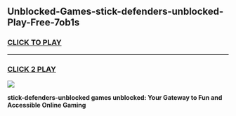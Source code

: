 
## Unblocked-Games-stick-defenders-unblocked-Play-Free-7ob1s
<h3>
<a href="https://premium76.site?title=stick-defenders-unblocked&ref=12A">CLICK TO PLAY</a></h3>
<hr>

<h3>
<a href="https://premium76.site?title=stick-defenders-unblocked&ref=12A">CLICK 2 PLAY</a>
  
</h3>

<a href="https://premium76.site?title=stick-defenders-unblocked&ref=12A"><img src="https://clearcache.store/games.png"></a>


**stick-defenders-unblocked games unblocked: Your Gateway to Fun and Accessible Online Gaming**
